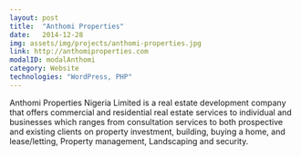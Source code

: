 ```yaml
---
layout: post
title:  "Anthomi Properties"
date:   2014-12-28
img: assets/img/projects/anthomi-properties.jpg
link: http://anthomiproperties.com
modalID: modalAnthomi
category: Website
technologies: "WordPress, PHP"
---
```

Anthomi Properties Nigeria Limited is a real estate development company that offers commercial and residential real estate services to individual and businesses which ranges from consultation services to both prospective and existing clients on property investment, building, buying a home, and lease/letting, Property management, Landscaping and security.